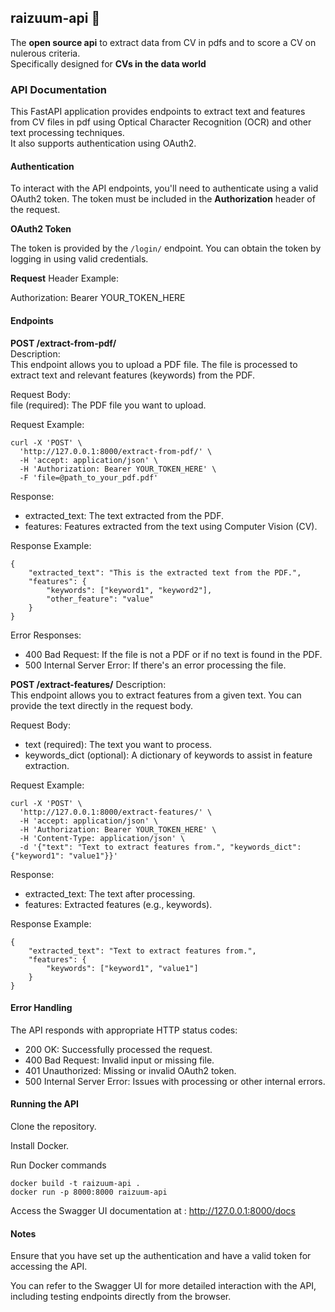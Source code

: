## raizuum-api 🚀
The **open source api** to extract data from CV in pdfs and to score a CV on nulerous criteria.  
Specifically designed for **CVs in the data world**

### API Documentation

This FastAPI application provides endpoints to extract text and features from CV files in pdf using Optical Character Recognition (OCR) and other text processing techniques.  
It also supports authentication using OAuth2.

#### Authentication

To interact with the API endpoints, you'll need to authenticate using a valid OAuth2 token. The token must be included in the **Authorization** header of the request.

**OAuth2 Token**

The token is provided by the `/login/` endpoint. You can obtain the token by logging in using valid credentials.

**Request** Header Example:

Authorization: Bearer YOUR_TOKEN_HERE

#### Endpoints
**POST /extract-from-pdf/**  
Description:  
This endpoint allows you to upload a PDF file. The file is processed to extract text and relevant features (keywords) from the PDF.  

Request Body:  
file (required): The PDF file you want to upload.  

Request Example:  
```
curl -X 'POST' \
  'http://127.0.0.1:8000/extract-from-pdf/' \
  -H 'accept: application/json' \
  -H 'Authorization: Bearer YOUR_TOKEN_HERE' \
  -F 'file=@path_to_your_pdf.pdf'
```

Response:  
- extracted_text: The text extracted from the PDF.  
- features: Features extracted from the text using Computer Vision (CV).  

Response Example:  
```
{
    "extracted_text": "This is the extracted text from the PDF.",
    "features": {
        "keywords": ["keyword1", "keyword2"],
        "other_feature": "value"
    }
}
```

Error Responses:  
- 400 Bad Request: If the file is not a PDF or if no text is found in the PDF.  
- 500 Internal Server Error: If there's an error processing the file.  

**POST /extract-features/**
Description:  
This endpoint allows you to extract features from a given text. You can provide the text directly in the request body.  

Request Body:  
- text (required): The text you want to process.  
- keywords_dict (optional): A dictionary of keywords to assist in feature extraction.  

Request Example:
```
curl -X 'POST' \
  'http://127.0.0.1:8000/extract-features/' \
  -H 'accept: application/json' \
  -H 'Authorization: Bearer YOUR_TOKEN_HERE' \
  -H 'Content-Type: application/json' \
  -d '{"text": "Text to extract features from.", "keywords_dict": {"keyword1": "value1"}}'
```

Response:  
- extracted_text: The text after processing.  
- features: Extracted features (e.g., keywords).  

Response Example:  
```
{
    "extracted_text": "Text to extract features from.",
    "features": {
        "keywords": ["keyword1", "value1"]
    }
}
```

#### Error Handling
The API responds with appropriate HTTP status codes:  

- 200 OK: Successfully processed the request.  
- 400 Bad Request: Invalid input or missing file.  
- 401 Unauthorized: Missing or invalid OAuth2 token.  
- 500 Internal Server Error: Issues with processing or other internal errors.  

#### Running the API  

Clone the repository.  

Install Docker. 

Run Docker commands  
```
docker build -t raizuum-api .  
docker run -p 8000:8000 raizuum-api
```

Access the Swagger UI documentation at :  http://127.0.0.1:8000/docs  

#### Notes
Ensure that you have set up the authentication and have a valid token for accessing the API.  

You can refer to the Swagger UI for more detailed interaction with the API, including testing endpoints directly from the browser.  